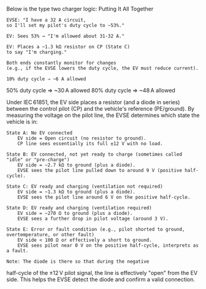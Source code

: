
Below is the type two charger logic:
Putting It All Together

    EVSE: "I have a 32 A circuit, 
    so I'll set my pilot's duty cycle to ~53%."

    EV: Sees 53% → "I'm allowed about 31-32 A."

    EV: Places a ~1.3 kΩ resistor on CP (State C) 
    to say "I'm charging."

    Both ends constantly monitor for changes 
    (e.g., if the EVSE lowers the duty cycle, the EV must reduce current).

    10% duty cycle ⇒ ~6 A allowed
50% duty cycle ⇒ ~30 A allowed
80% duty cycle ⇒ ~48 A allowed

Under IEC 61851, the EV side places a resistor 
(and a diode in series) between the control pilot (CP) 
and the vehicle's reference (PE/ground). 
By measuring the voltage on the pilot line, the EVSE 
determines which state the vehicle is in:

    State A: No EV connected
        EV side = Open circuit (no resistor to ground).
        CP line sees essentially its full ±12 V with no load.

    State B: EV connected, not yet ready to charge (sometimes called "idle" or "pre-charge")
        EV side = ~2.7 kΩ to ground (plus a diode).
        EVSE sees the pilot line pulled down to around 9 V (positive half-cycle).

    State C: EV ready and charging (ventilation not required)
        EV side = ~1.3 kΩ to ground (plus a diode).
        EVSE sees the pilot line around 6 V on the positive half-cycle.

    State D: EV ready and charging (ventilation required)
        EV side = ~270 Ω to ground (plus a diode).
        EVSE sees a further drop in pilot voltage (around 3 V).

    State E: Error or fault condition (e.g., pilot shorted to ground, overtemperature, or other fault)
        EV side < 100 Ω or effectively a short to ground.
        EVSE sees pilot near 0 V on the positive half-cycle, interprets as a fault.

    Note: The diode is there so that during the negative 
half-cycle of the ±12 V pilot signal, the line is 
effectively "open" from the EV side. This helps the 
EVSE detect the diode and confirm a valid connection.

